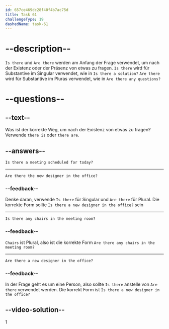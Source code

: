 ```yaml
---
id: 657ce469dc28f40f4b7ac75d
title: Task 61
challengeType: 19
dashedName: task-61
---
```


# --description--

`Is there` und `Are there` werden am Anfang der Frage verwendet, um nach der Existenz oder der Präsenz von etwas zu fragen. `Is there` wird für Substantive im Singular verwendet, wie in `Is there a solution?` `Are there` wird für Substantive im Pluras verwendet, wie in `Are there any questions?`

# --questions--

## --text--

Was ist der korrekte Weg, um nach der Existenz von etwas zu fragen? Verwende `there is` oder `there are`.

## --answers--

`Is there a meeting scheduled for today?`

---

`Are there the new designer in the office?`

### --feedback--

Denke daran, verwende `Is there` für Singular und `Are there` für Plural. Die korrekte Form sollte `Is there a new designer in the office?` sein

---

`Is there any chairs in the meeting room?`

### --feedback--

`Chairs` ist Plural, also ist die korrekte Form `Are there any chairs in the meeting room?`

---

`Are there a new designer in the office?`

### --feedback--

In der Frage geht es um eine Person, also sollte `Is there` anstelle von `Are there` verwendet werden. Die korrekt Form ist `Is there a new designer in the office?`


## --video-solution--

1

